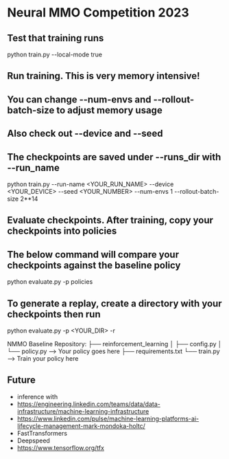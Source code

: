 # Neural MMO Competition 2023

## Test that training runs
python train.py --local-mode true

## Run training. This is very memory intensive!
## You can change --num-envs  and --rollout-batch-size to adjust memory usage
## Also check out --device and --seed
## The checkpoints are saved under --runs_dir with --run_name
python train.py --run-name <YOUR_RUN_NAME> --device <YOUR_DEVICE> --seed <YOUR_NUMBER> --num-envs 1 --rollout-batch-size 2**14

## Evaluate checkpoints. After training, copy your checkpoints into policies
## The below command will compare your checkpoints against the baseline policy
python evaluate.py -p policies

## To generate a replay, create a directory with your checkpoints then run
python evaluate.py -p <YOUR_DIR> -r


NMMO Baseline Repository:
├── reinforcement_learning
│   ├── config.py
│   └── policy.py --> Your policy goes here
├── requirements.txt
└── train.py --> Train your policy here


## Future 
- inference with
- https://engineering.linkedin.com/teams/data/data-infrastructure/machine-learning-infrastructure
- https://www.linkedin.com/pulse/machine-learning-platforms-ai-lifecycle-management-mark-mondoka-holtc/
- FastTransformers
- Deepspeed
- https://www.tensorflow.org/tfx
